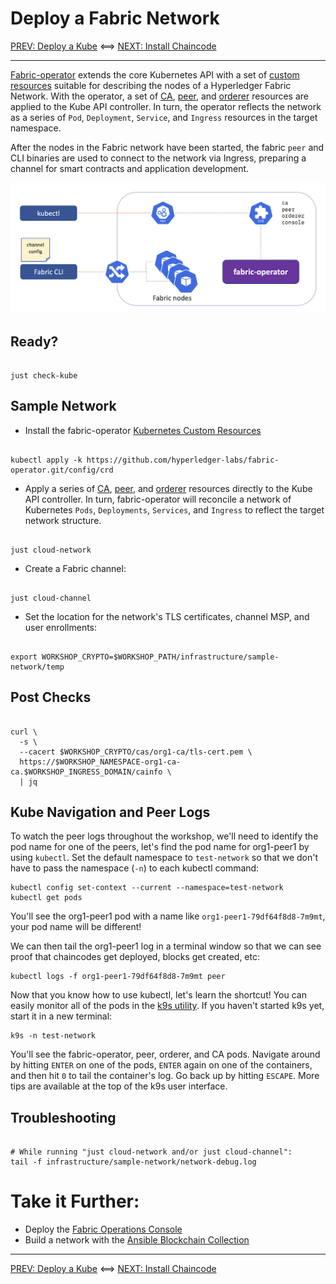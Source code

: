 # Deploy a Fabric Network

[PREV: Deploy a Kube](10-kube.md) <==> [NEXT: Install Chaincode](30-chaincode.md)

---

[Fabric-operator](https://github.com/hyperledger-labs/fabric-operator) extends the core Kubernetes API with a set of
[custom resources](https://kubernetes.io/docs/concepts/extend-kubernetes/api-extension/custom-resources/) suitable for
describing the nodes of a Hyperledger Fabric Network.  With the operator, a set of [CA](../../infrastructure/sample-network/config/cas),
[peer](../../infrastructure/sample-network/config/peers), and [orderer](../../infrastructure/sample-network/config/orderers)
resources are applied to the Kube API controller.  In turn, the operator reflects the network as a series of `Pod`,
`Deployment`, `Service`, and `Ingress` resources in the target namespace.

After the nodes in the Fabric network have been started, the fabric `peer` and CLI binaries are used to connect to the
network via Ingress, preparing a channel for smart contracts and application development.

![Fabric Operator](../images/CloudReady/20-fabric.png)


## Ready?

```shell

just check-kube

```

## Sample Network

- Install the fabric-operator [Kubernetes Custom Resources](https://kubernetes.io/docs/concepts/extend-kubernetes/api-extension/custom-resources/)
```shell

kubectl apply -k https://github.com/hyperledger-labs/fabric-operator.git/config/crd

```

- Apply a series of [CA](../../infrastructure/sample-network/config/cas), [peer](../../infrastructure/sample-network/config/peers),
  and [orderer](../../infrastructure/sample-network/config/orderers) resources directly to the Kube API controller.  In
  turn, fabric-operator will reconcile a network of Kubernetes `Pods`, `Deployments`, `Services`, and `Ingress` to
  reflect the target network structure.
```shell

just cloud-network

```

- Create a Fabric channel:
```shell

just cloud-channel

```

- Set the location for the network's TLS certificates, channel MSP, and user enrollments:
```shell

export WORKSHOP_CRYPTO=$WORKSHOP_PATH/infrastructure/sample-network/temp

```


## Post Checks

```shell

curl \
  -s \
  --cacert $WORKSHOP_CRYPTO/cas/org1-ca/tls-cert.pem \
  https://$WORKSHOP_NAMESPACE-org1-ca-ca.$WORKSHOP_INGRESS_DOMAIN/cainfo \
  | jq

```

## Kube Navigation and Peer Logs

To watch the peer logs throughout the workshop, we'll need to identify the pod name for one of the peers, let's find the pod name for org1-peer1 by using `kubectl`.
Set the default namespace to `test-network` so that we don't have to pass the namespace (`-n`) to each kubectl command:

```shell
kubectl config set-context --current --namespace=test-network
kubectl get pods
```

You'll see the org1-peer1 pod with a name like `org1-peer1-79df64f8d8-7m9mt`, your pod name will be different!

We can then tail the org1-peer1 log in a terminal window so that we can see proof that chaincodes get deployed, blocks get created, etc:

```shell
kubectl logs -f org1-peer1-79df64f8d8-7m9mt peer
```

Now that you know how to use kubectl, let's learn the shortcut! You can easily monitor all of the pods in the [k9s utility](https://k9scli.io/topics/install/). If you haven't started k9s yet, start it in a new terminal:

```shell
k9s -n test-network
```

You'll see the fabric-operator, peer, orderer, and CA pods. Navigate around by hitting `ENTER` on one of the pods, `ENTER` again on one of the containers, and then hit `0` to tail the container's log. Go back up by hitting `ESCAPE`. More tips are available at the top of the k9s user interface.

## Troubleshooting

```shell

# While running "just cloud-network and/or just cloud-channel":
tail -f infrastructure/sample-network/network-debug.log

```


# Take it Further:  

- Deploy the [Fabric Operations Console](21-fabric-operations-console.md)
- Build a network with the [Ansible Blockchain Collection](22-fabric-ansible-collection.md)


---

[PREV: Deploy a Kube](10-kube.md) <==> [NEXT: Install Chaincode](30-chaincode.md)

